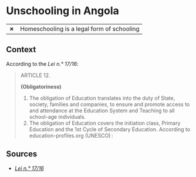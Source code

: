 # Unschooling in Angola
| | |
|-|-|
| __✗__ | Homeschooling is a legal form of schooling |

## Context

According to the _Lei n.° 17/16_:

> ARTICLE 12.
>
> **(Obligatoriness)**
>
> 1. The obligation of Education translates into the duty of
> State, society, families and companies, to ensure
> and promote access to and attendance at the Education System
> and Teaching to all school-age individuals.
> 2. The obligation of Education covers the initiation class, Primary Education and the 1st Cycle of Secondary Education.
> According to education-profiles.org (UNESCO) :

## Sources

* [_Lei n.° 17/16_](https://www.ilo.org/dyn/natlex/docs/ELECTRONIC/109840/136418/F1315876591/Untitled.FR12.pdf)
